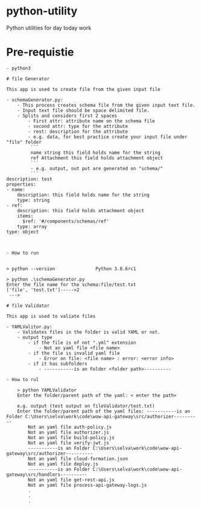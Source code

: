 # python-utility
Python utilities for day today work

# Pre-requistie
    - python3

```  
# file Generator

This app is used to create file from the given input file

- schemaGenerator.py:
    - This process creates schema file from the given input text file.
    - Input text file should be space delimited file.
    - Splits and considers first 2 spaces
        - First attr: attribute name on the schema file
        - second attr: type for the attribute
        - rest: description for the attribute
        - e.g. data, for best practice create your input file under "file" folder
         ```
         name string this field holds name for the string
         ref Attachment this field holds attachment object
         ```
         - e.g. output, out put are generated on "schema/"
         ```
description: test
properties:
- name:
    description: this field holds name for the string
    type: string
- ref:
    description: this field holds attachment object
    items:
      $ref: '#/components/schemas/ref'
    type: array
type: object



- How to run


> python --version               Python 3.8.6rc1

> python .\schemaGenerator.py
Enter the file name for the schema:file/test.txt
['file', 'test.txt']----->2
 --->
```

```
# file Validator

This app is used to valiate files

- YAMLValitor.py:
    - Validates files in the folder is valid YAML or not.
    - output type
        - if the file is of not ".yml" extension
            - Not an yaml file <file name>
        - if the file is invalid yaml file
            - Error on file: <file name> : error: <error info>
        - if it has subfolders
            - -----------is an Folder <folder path>----------

- How to rul

    > python YAMLValidator
    Enter the folder/parent path of the yaml: < enter the path> 

    e.g. output (test output on fileValidator/test.txt)
    Enter the folder/parent path of the yaml files: -----------is an Folder C:\Users\selva\work\code\wow-api-gateway\src/authorizer----------
        Not an yaml file auth-policy.js
        Not an yaml file authorizer.js
        Not an yaml file build-policy.js
        Not an yaml file verify-jwt.js
        -----------is an Folder C:\Users\selva\work\code\wow-api-gateway\src/authorizer----------
        Not an yaml file cloud-formation.json
        Not an yaml file deploy.js
        -----------is an Folder C:\Users\selva\work\code\wow-api-gateway\src/handlers----------
        Not an yaml file get-rest-api.js
        Not an yaml file process-api-gateway-logs.js
        .
        .
        .


```
